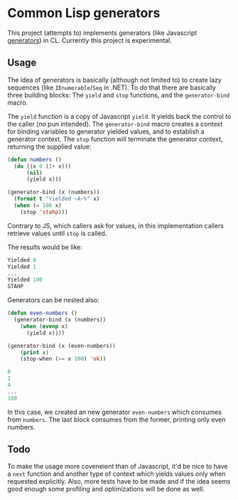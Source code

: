 # Common Lisp generators

This project (attempts to) implements generators (like Javascript
[generators](https://javascript.plainenglish.io/javascript-lazy-evaluation-generators-examples-included-f9eaa517f969))
in CL. Currently this project is experimental.

## Usage

The idea of generators is basically (although not limited to) to create lazy
sequences (like `IEnumerable`/`Seq` in .NET). To do that there are basically
three building blocks: The `yield` and `stop` functions, and the
`generator-bind` macro.

The `yield` function is a copy of Javascript `yield`. It yields back the
control to the caller (no pun intended). The `generator-bind` macro creates a
context for binding variables to generator yielded values, and to establish a
generator context. The `stop` function will terminate the generator context,
returning the supplied value:

```lisp
(defun numbers ()
  (do ((x 0 (1+ x)))
      (nil)
      (yield x)))

(generator-bind (x (numbers))
  (format t "Yielded ~A~%" x)
  (when (= 100 x)
    (stop 'stahp)))
```

Contrary to JS, which callers ask for values, in this implementation callers
retrieve values until `stop` is called.

The results would be like:

```lisp
Yielded 0
Yielded 1
...
Yielded 100
STAHP
```

Generators can be nested also:

```lisp
(defun even-numbers ()
  (generator-bind (x (numbers))
    (when (evenp x)
      (yield x))))

(generator-bind (x (even-numbers))
    (print x)
    (stop-when (>= x 100) 'ok))
```

```lisp
0
2
4
...
100
```

In this case, we created an new generator `even-numbers` which consumes from
`numbers`. The last block consumes from the former, printing only even numbers.

## Todo

To make the usage more coveneient than of Javascript, it'd be nice to have a
`next` function and another type of context which yields values only when
requested explicitly. Also, more tests have to be made and if the idea seems
good enough some profiling and optimizations will be done as well.
